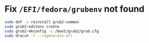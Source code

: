 # Fix `/EFI/fedora/grubenv` not found

```bash
sudo dnf -y reinstall grub2-common
sudo grub2-editenv create
sudo grub2-mkconfig -o /boot/grub2/grub.cfg
sudo dracut -f --regenerate-all
```
